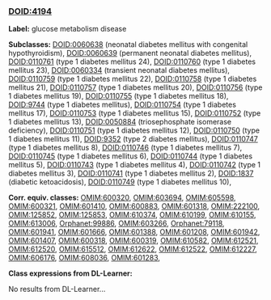 
### [DOID:4194](http://purl.obolibrary.org/obo/DOID_4194)
**Label:** glucose metabolism disease

**Subclasses:** [DOID:0060638](http://purl.obolibrary.org/obo/DOID_0060638) (neonatal diabetes mellitus with congenital hypothyroidism), [DOID:0060639](http://purl.obolibrary.org/obo/DOID_0060639) (permanent neonatal diabetes mellitus), [DOID:0110761](http://purl.obolibrary.org/obo/DOID_0110761) (type 1 diabetes mellitus 24), [DOID:0110760](http://purl.obolibrary.org/obo/DOID_0110760) (type 1 diabetes mellitus 23), [DOID:0060334](http://purl.obolibrary.org/obo/DOID_0060334) (transient neonatal diabetes mellitus), [DOID:0110759](http://purl.obolibrary.org/obo/DOID_0110759) (type 1 diabetes mellitus 22), [DOID:0110758](http://purl.obolibrary.org/obo/DOID_0110758) (type 1 diabetes mellitus 21), [DOID:0110757](http://purl.obolibrary.org/obo/DOID_0110757) (type 1 diabetes mellitus 20), [DOID:0110756](http://purl.obolibrary.org/obo/DOID_0110756) (type 1 diabetes mellitus 19), [DOID:0110755](http://purl.obolibrary.org/obo/DOID_0110755) (type 1 diabetes mellitus 18), [DOID:9744](http://purl.obolibrary.org/obo/DOID_9744) (type 1 diabetes mellitus), [DOID:0110754](http://purl.obolibrary.org/obo/DOID_0110754) (type 1 diabetes mellitus 17), [DOID:0110753](http://purl.obolibrary.org/obo/DOID_0110753) (type 1 diabetes mellitus 15), [DOID:0110752](http://purl.obolibrary.org/obo/DOID_0110752) (type 1 diabetes mellitus 13), [DOID:0050884](http://purl.obolibrary.org/obo/DOID_0050884) (triosephosphate isomerase deficiency), [DOID:0110751](http://purl.obolibrary.org/obo/DOID_0110751) (type 1 diabetes mellitus 12), [DOID:0110750](http://purl.obolibrary.org/obo/DOID_0110750) (type 1 diabetes mellitus 11), [DOID:9352](http://purl.obolibrary.org/obo/DOID_9352) (type 2 diabetes mellitus), [DOID:0110747](http://purl.obolibrary.org/obo/DOID_0110747) (type 1 diabetes mellitus 8), [DOID:0110746](http://purl.obolibrary.org/obo/DOID_0110746) (type 1 diabetes mellitus 7), [DOID:0110745](http://purl.obolibrary.org/obo/DOID_0110745) (type 1 diabetes mellitus 6), [DOID:0110744](http://purl.obolibrary.org/obo/DOID_0110744) (type 1 diabetes mellitus 5), [DOID:0110743](http://purl.obolibrary.org/obo/DOID_0110743) (type 1 diabetes mellitus 4), [DOID:0110742](http://purl.obolibrary.org/obo/DOID_0110742) (type 1 diabetes mellitus 3), [DOID:0110741](http://purl.obolibrary.org/obo/DOID_0110741) (type 1 diabetes mellitus 2), [DOID:1837](http://purl.obolibrary.org/obo/DOID_1837) (diabetic ketoacidosis), [DOID:0110749](http://purl.obolibrary.org/obo/DOID_0110749) (type 1 diabetes mellitus 10), 

**Corr. equiv. classes:** [OMIM:600320](http://purl.obolibrary.org/obo/OMIM_600320), [OMIM:603694](http://purl.obolibrary.org/obo/OMIM_603694), [OMIM:605598](http://purl.obolibrary.org/obo/OMIM_605598), [OMIM:600321](http://purl.obolibrary.org/obo/OMIM_600321), [OMIM:601410](http://purl.obolibrary.org/obo/OMIM_601410), [OMIM:600883](http://purl.obolibrary.org/obo/OMIM_600883), [OMIM:601318](http://purl.obolibrary.org/obo/OMIM_601318), [OMIM:222100](http://purl.obolibrary.org/obo/OMIM_222100), [OMIM:125852](http://purl.obolibrary.org/obo/OMIM_125852), [OMIM:125853](http://purl.obolibrary.org/obo/OMIM_125853), [OMIM:610374](http://purl.obolibrary.org/obo/OMIM_610374), [OMIM:610199](http://purl.obolibrary.org/obo/OMIM_610199), [OMIM:610155](http://purl.obolibrary.org/obo/OMIM_610155), [OMIM:613006](http://purl.obolibrary.org/obo/OMIM_613006), [Orphanet:99886](http://www.orpha.net/ORDO/Orphanet_99886), [OMIM:603266](http://purl.obolibrary.org/obo/OMIM_603266), [Orphanet:79118](http://www.orpha.net/ORDO/Orphanet_79118), [OMIM:601941](http://purl.obolibrary.org/obo/OMIM_601941), [OMIM:601666](http://purl.obolibrary.org/obo/OMIM_601666), [OMIM:601388](http://purl.obolibrary.org/obo/OMIM_601388), [OMIM:601208](http://purl.obolibrary.org/obo/OMIM_601208), [OMIM:601942](http://purl.obolibrary.org/obo/OMIM_601942), [OMIM:601407](http://purl.obolibrary.org/obo/OMIM_601407), [OMIM:600318](http://purl.obolibrary.org/obo/OMIM_600318), [OMIM:600319](http://purl.obolibrary.org/obo/OMIM_600319), [OMIM:610582](http://purl.obolibrary.org/obo/OMIM_610582), [OMIM:612521](http://purl.obolibrary.org/obo/OMIM_612521), [OMIM:612520](http://purl.obolibrary.org/obo/OMIM_612520), [OMIM:615512](http://purl.obolibrary.org/obo/OMIM_615512), [OMIM:612622](http://purl.obolibrary.org/obo/OMIM_612622), [OMIM:612522](http://purl.obolibrary.org/obo/OMIM_612522), [OMIM:612227](http://purl.obolibrary.org/obo/OMIM_612227), [OMIM:606176](http://purl.obolibrary.org/obo/OMIM_606176), [OMIM:608036](http://purl.obolibrary.org/obo/OMIM_608036), [OMIM:601283](http://purl.obolibrary.org/obo/OMIM_601283), 

**Class expressions from DL-Learner:**

No results from DL-Learner...



